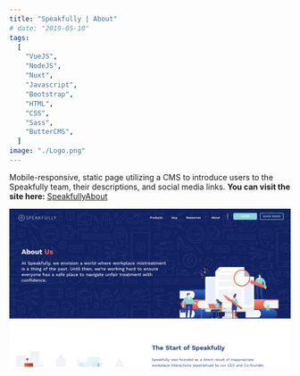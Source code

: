 ```yaml
---
title: "Speakfully | About"
# date: "2019-05-10"
tags:
  [
    "VueJS",
    "NodeJS",
    "Nuxt",
    "Javascript",
    "Bootstrap",
    "HTML",
    "CSS",
    "Sass",
    "ButterCMS",
  ]
image: "./Logo.png"
---
```


<!-- [Shiftradr]  -->

Mobile-responsive, static page utilizing a CMS to introduce users to the Speakfully team, their descriptions, and social media links.
**You can visit the site here:** [SpeakfullyAbout]

![](./SpeakfullyAbout.png "Landing Page")

<!-- ![](./ST2.png "Feed")
![](./ST3.png "Filter")
![](./ST4.png "Chat")
![](./ST5.png "Chat2") -->

<!-- reference links --->

[speakfullyabout]: https://speakfully.com/about

<!-- [github]: https://github.com/shiftradr -->
